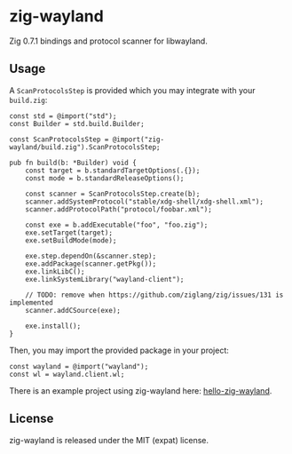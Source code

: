 # zig-wayland

Zig 0.7.1 bindings and protocol scanner for libwayland.

## Usage

A `ScanProtocolsStep` is provided which you may integrate with your
`build.zig`:

```zig
const std = @import("std");
const Builder = std.build.Builder;

const ScanProtocolsStep = @import("zig-wayland/build.zig").ScanProtocolsStep;

pub fn build(b: *Builder) void {
    const target = b.standardTargetOptions(.{});
    const mode = b.standardReleaseOptions();

    const scanner = ScanProtocolsStep.create(b);
    scanner.addSystemProtocol("stable/xdg-shell/xdg-shell.xml");
    scanner.addProtocolPath("protocol/foobar.xml");

    const exe = b.addExecutable("foo", "foo.zig");
    exe.setTarget(target);
    exe.setBuildMode(mode);

    exe.step.dependOn(&scanner.step);
    exe.addPackage(scanner.getPkg());
    exe.linkLibC();
    exe.linkSystemLibrary("wayland-client");

    // TODO: remove when https://github.com/ziglang/zig/issues/131 is implemented
    scanner.addCSource(exe);

    exe.install();
}

```

Then, you may import the provided package in your project:

```zig
const wayland = @import("wayland");
const wl = wayland.client.wl;
```

There is an example project using zig-wayland here:
[hello-zig-wayland](https://github.com/ifreund/hello-zig-wayland).

## License

zig-wayland is released under the MIT (expat) license.
